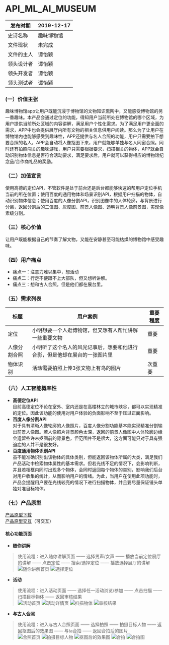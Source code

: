 # API_ML_AI_MUSEUM
|   发布时期  |   2019-12-17  |
| --- | --- |
| 史诗名称    | 趣味博物馆    |
|  文件现状   |  未完成  |
|  文件的主人   |  谭怡颖   |
|  领头设计者   |   谭怡颖  |
|  领头开发者   |  谭怡颖   |
|  领头测试者   |  谭怡颖   |  

###  (一）价值主张  
趣味博物馆app让用户既能沉浸于博物馆的文物知识熏陶中，又能感受博物馆的另一番趣味。本产品会通过定位的功能，得知用户当前所处在博物馆的哪个区域，为用户提供当前所处区域的内容讲解，满足用户个性化需求。为了满足用户更全面的需求，APP中也会提供展厅内所有文物的相关信息供用户阅读。那么为了让用户在博物馆内也能够感受到趣味性，APP还提供与名人合照的功能，用户只需要拍下想要合照的名人，APP会自动将人像抠图下来，用户就能够单独与名人同窗合照。同时还有拍照闯关的趣味游戏，用户只需要根据要求，扫描相关的物体，APP就会自动识别物体信息是否符合活动要求，满足要求后，用户就可以获得相应的博物馆纪念品/合作商礼品的奖励。
### （二）加值宣言  
使用高德的定位API，不管软件是处于前台还是后台都能够快速的帮用户定位手机当前的所在位置；使用百度的通用物体和场景识别API，根据用户扫描的物体，自动识别物体信息；使用百度的人像分割API，识别图像中的人体轮廓，与背景进行分离，返回分割后的二值图、灰度图、前景人像图、透明背景人像前景图，实现像素级分割。
### （三）核心价值  
让用户既能根据自己的节奏了解文物，又能在安静甚至可能枯燥的博物馆中感受趣味。
### （四）用户痛点  
- 痛点一：注意力难以集中，想活动
- 痛点二：行走不便跟不上大部队，但又想听讲解。
- 痛点三：想和古人合照，但是他们都在展台里。
### （五）需求列表  
标题 | 用户案例 | 重要程度 
--- | --- | ---
 定位  |    小明想要一个人逛博物馆，但又想有人帮忙讲解一些重要文物      |    重要     
 人像分割合照  |   小明听了这个名人的风光记事后，想要和他进行合影，但是他却在展台的一张图片里       |    重要      
 物体识别  |   活动需要拍照上传3张文物上有鸟的图片       |    次重要      
 
### （六）人工智能概率性  
- **高德定位API**  
目前高德定位不论在室外、室内还是在高楼林立的城市峡谷，都可以实现精准的定位。因此该功能的使用对用户体验的负面影响不至于压过正面影响。
- **百度人像分割API**  
对于具有清晰人像轮廓的人像照片，百度人像分割功能基本能实现精准分割输出前景人像图。若人像照片背景颜色太深，返回的前景人像图中人体轮廓边缘会遗留些许未抠图前的背景色，但范围并不是很大，这方面可能只对于具有强迫症的人并不是很友好。
- **百度通用物体识别API**  
虽不能准确识别出该物体的具体类别，但能返回该物体所属的大类，满足我们产品活动中检索物体属性的基本需求。但若光线不足的情况下，会影响判断，并且若相框内同时出现多个物体，会同时返回每个物体的类别，影响我们后台对用户收集的统计，从而影响用户的情绪。为此，当用户在使用此项功能时，产品会提醒用户要在光线较亮的情况下进行扫描物体，并且要尽量保证镜头单独对准目标物体。
### （七）产品原型
[产品原型下载](https://github.com/ViTaSoyi/museum_prototype/)  
[产品原型交互](https://vitasoyi.github.io/museum_prototype/index.html)（可交互）

#### 核心功能页面
- **随你讲解**  
> 使用流程：进入随你讲解页面 —— 选择男声/女声 —— 播放当前定位展厅的讲解 —— 点击定位 —— 搜索/选择定位 —— 播放选择展厅的讲解  
![随你讲解首页](https://github.com/ViTaSoyi/API_ML_AI_MUSEUM/blob/master/images/%E8%AE%B2%E8%A7%A3.png)
![选择定位](https://github.com/ViTaSoyi/API_ML_AI_MUSEUM/blob/master/images/%E5%AE%9A%E4%BD%8D.png)  

- **活动**  
> 使用流程：进入活动页面 —— 选择任一活动浏览/参加 —— 点击扫描 —— 扫描目标物体 —— 返回审核结果  
![活动首页](https://github.com/ViTaSoyi/API_ML_AI_MUSEUM/blob/master/images/%E6%B4%BB%E5%8A%A8.png)
![活动详情页](https://github.com/ViTaSoyi/API_ML_AI_MUSEUM/blob/master/images/%E6%B4%BB%E5%8A%A8%E8%AF%A6%E6%83%85.png)
![扫描物体](https://github.com/ViTaSoyi/API_ML_AI_MUSEUM/blob/master/images/%E7%89%A9%E4%BD%93%E6%89%AB%E6%8F%8F.png)
![审核结果](https://github.com/ViTaSoyi/API_ML_AI_MUSEUM/blob/master/images/%E6%89%AB%E6%8F%8F%E7%BB%93%E6%9E%9C.png)  

- **与古人合照**  
> 使用流程：进入与古人合照页面 —— 选择拍照 —— 拍摄目标人物 —— 返回抠图后的效果图 —— 与ta合拍 —— 返回合拍后的图片  
![合照首页](https://github.com/ViTaSoyi/API_ML_AI_MUSEUM/blob/master/images/%E5%90%88%E7%85%A7.png)
![拍摄目标人物](https://github.com/ViTaSoyi/API_ML_AI_MUSEUM/blob/master/images/%E4%BA%BA%E5%83%8F%E5%88%86%E5%89%B2%E6%8B%8D%E7%85%A7.png)
![抠图后的效果图](https://github.com/ViTaSoyi/API_ML_AI_MUSEUM/blob/master/images/%E4%BA%BA%E5%83%8F%E5%88%86%E5%89%B2%E7%BB%93%E6%9E%9C.png)
![合拍](https://github.com/ViTaSoyi/API_ML_AI_MUSEUM/blob/master/images/%E4%BA%BA%E5%83%8F%E5%90%88%E6%8B%8D.png)
![合拍图](https://github.com/ViTaSoyi/API_ML_AI_MUSEUM/blob/master/images/%E5%90%88%E6%8B%8D%E8%BF%94%E5%9B%9E%E7%BB%93%E6%9E%9C.png)
